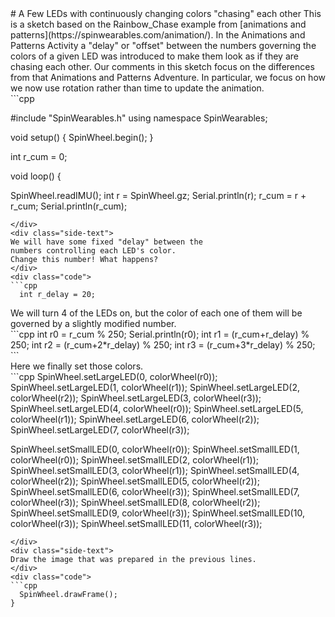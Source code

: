 <div class="flex-container"><div class="wide-text">
# A Few LEDs with continuously changing colors "chasing" each other
This is a sketch based on the Rainbow_Chase example from [animations and patterns](https://spinwearables.com/animation/).
In the Animations and Patterns Activity a "delay" or "offset" between the numbers governing the
colors of a given LED was introduced to make them look as if they are chasing each other. 
Our comments in this sketch focus on the differences from that Animations 
and Patterns Adventure. In particular, we focus on how we now use rotation
rather than time to update the animation.
</div>
<div class="side-text">
</div>
<div class="code">
```cpp

#include "SpinWearables.h"
using namespace SpinWearables;

void setup() {
  SpinWheel.begin();
}

int r_cum = 0;

void loop() {
  
  SpinWheel.readIMU();
  int r = SpinWheel.gz;
  Serial.println(r);
  r_cum = r + r_cum;
  Serial.println(r_cum);
```
</div>
<div class="side-text">
We will have some fixed "delay" between the
numbers controlling each LED's color.
Change this number! What happens?
</div>
<div class="code">
```cpp
  int r_delay = 20;
```
</div>
<div class="side-text">
We will turn 4 of the LEDs on, but the
color of each one of them will be governed by
a slightly modified number.
</div>
<div class="code">
```cpp
  int r0 = r_cum % 250;
  Serial.println(r0);
  int r1 = (r_cum+r_delay) % 250;
  int r2 = (r_cum+2*r_delay) % 250;
  int r3 = (r_cum+3*r_delay) % 250;
```
</div>
<div class="side-text">
Here we finally set those colors.
</div>
<div class="code">
```cpp
  SpinWheel.setLargeLED(0, colorWheel(r0));
  SpinWheel.setLargeLED(1, colorWheel(r1));
  SpinWheel.setLargeLED(2, colorWheel(r2));
  SpinWheel.setLargeLED(3, colorWheel(r3));
  SpinWheel.setLargeLED(4, colorWheel(r0));
  SpinWheel.setLargeLED(5, colorWheel(r1));
  SpinWheel.setLargeLED(6, colorWheel(r2));
  SpinWheel.setLargeLED(7, colorWheel(r3));

  SpinWheel.setSmallLED(0, colorWheel(r0));
  SpinWheel.setSmallLED(1, colorWheel(r0));
  SpinWheel.setSmallLED(2, colorWheel(r1));
  SpinWheel.setSmallLED(3, colorWheel(r1));
  SpinWheel.setSmallLED(4, colorWheel(r2));
  SpinWheel.setSmallLED(5, colorWheel(r2));
  SpinWheel.setSmallLED(6, colorWheel(r3));
  SpinWheel.setSmallLED(7, colorWheel(r3));
  SpinWheel.setSmallLED(8, colorWheel(r2));
  SpinWheel.setSmallLED(9, colorWheel(r3));
  SpinWheel.setSmallLED(10, colorWheel(r3));
  SpinWheel.setSmallLED(11, colorWheel(r3));
```
</div>
<div class="side-text">
Draw the image that was prepared in the previous lines.
</div>
<div class="code">
```cpp
  SpinWheel.drawFrame();
}
```
</div>
</div>